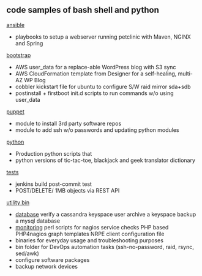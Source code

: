 code samples of bash shell and python 
-------------------------------------

[ansible](https://github.com/bostonaustin/public/blob/master/ansible/)
- playbooks to setup a webserver running petclinic with Maven, NGINX and Spring

[bootstrap](https://github.com/bostonaustin/public/blob/master/bootstrap/)
- AWS user_data for a replace-able WordPress blog with S3 sync
- AWS CloudFormation template from Designer for a self-healing, multi-AZ WP Blog
- cobbler kickstart file for ubuntu to configure S/W raid mirror sda+sdb
- postinstall + firstboot init.d scripts to run commands w/o using user_data

[puppet](https://github.com/bostonaustin/public/tree/master/puppet)
- module to install 3rd party software repos
- module to add ssh w/o passwords and updating python modules

[python](https://github.com/bostonaustin/public/tree/master/python)
- Production python scripts that 
- python versions of tic-tac-toe, blackjack and geek translator dictionary

[tests](https://github.com/bostonaustin/public/tree/master/tests)
- jenkins build post-commit test  
- POST/DELETE/ 1MB objects via REST API

[utility bin](https://github.com/bostonaustin/public/blob/master/utility%20bin/)
- [database](https://github.com/bostonaustin/public/blob/master/database/)
 verify a cassandra keyspace user
 archive a keyspace 
 backup a mysql database
- [monitoring](https://github.com/bostonaustin/public/tree/master/monitoring)
  perl scripts for nagios service checks
  PHP based PHP4nagios graph templates 
  NRPE client configuration file
- binaries for everyday usage and troubleshooting purposes
- bin folder for DevOps automation tasks (ssh-no-password, raid, rsync, sed/awk)
- configure software packages 
- backup network devices
